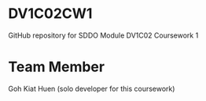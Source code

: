 # DV1C02CW1
GitHub repository for SDDO Module DV1C02 Coursework 1

# Team Member
Goh Kiat Huen (solo developer for this coursework)
